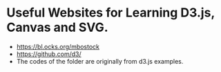 # Useful Websites for Learning D3.js, Canvas and SVG.
* https://bl.ocks.org/mbostock
* https://github.com/d3/
* The codes of the folder are originally from d3.js examples.